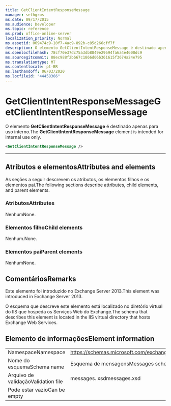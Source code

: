 ```yaml
---
title: GetClientIntentResponseMessage
manager: sethgros
ms.date: 09/17/2015
ms.audience: Developer
ms.topic: reference
ms.prod: office-online-server
localization_priority: Normal
ms.assetid: 069474c9-10f7-4ac9-892b-c85d266cff7f
description: O elemento GetClientIntentResponseMessage é destinado apenas para uso interno.
ms.openlocfilehash: 78cf70e37dc75a3db8849e29694fa6a4e4600dc9
ms.sourcegitcommit: 88ec988f2bb67c1866d06b361615f3674a24e795
ms.translationtype: MT
ms.contentlocale: pt-BR
ms.lasthandoff: 06/03/2020
ms.locfileid: "44458366"
---
```

# <a name="getclientintentresponsemessage"></a><span data-ttu-id="3c398-103">GetClientIntentResponseMessage</span><span class="sxs-lookup"><span data-stu-id="3c398-103">GetClientIntentResponseMessage</span></span>

<span data-ttu-id="3c398-104">O elemento **GetClientIntentResponseMessage** é destinado apenas para uso interno.</span><span class="sxs-lookup"><span data-stu-id="3c398-104">The **GetClientIntentResponseMessage** element is intended for internal use only.</span></span> 
  
```XML
<GetClientIntentResponseMessage />
```

 ****
## <a name="attributes-and-elements"></a><span data-ttu-id="3c398-105">Atributos e elementos</span><span class="sxs-lookup"><span data-stu-id="3c398-105">Attributes and elements</span></span>

<span data-ttu-id="3c398-106">As seções a seguir descrevem os atributos, os elementos filhos e os elementos pai.</span><span class="sxs-lookup"><span data-stu-id="3c398-106">The following sections describe attributes, child elements, and parent elements.</span></span>
  
### <a name="attributes"></a><span data-ttu-id="3c398-107">Atributos</span><span class="sxs-lookup"><span data-stu-id="3c398-107">Attributes</span></span>

<span data-ttu-id="3c398-108">Nenhum</span><span class="sxs-lookup"><span data-stu-id="3c398-108">None.</span></span>
  
### <a name="child-elements"></a><span data-ttu-id="3c398-109">Elementos filho</span><span class="sxs-lookup"><span data-stu-id="3c398-109">Child elements</span></span>

<span data-ttu-id="3c398-110">Nenhum.</span><span class="sxs-lookup"><span data-stu-id="3c398-110">None.</span></span>
  
### <a name="parent-elements"></a><span data-ttu-id="3c398-111">Elementos pai</span><span class="sxs-lookup"><span data-stu-id="3c398-111">Parent elements</span></span>

<span data-ttu-id="3c398-112">Nenhum</span><span class="sxs-lookup"><span data-stu-id="3c398-112">None.</span></span>
  
## <a name="remarks"></a><span data-ttu-id="3c398-113">Comentários</span><span class="sxs-lookup"><span data-stu-id="3c398-113">Remarks</span></span>

<span data-ttu-id="3c398-114">Este elemento foi introduzido no Exchange Server 2013.</span><span class="sxs-lookup"><span data-stu-id="3c398-114">This element was introduced in Exchange Server 2013.</span></span>
  
<span data-ttu-id="3c398-115">O esquema que descreve este elemento está localizado no diretório virtual do IIS que hospeda os Serviços Web do Exchange.</span><span class="sxs-lookup"><span data-stu-id="3c398-115">The schema that describes this element is located in the IIS virtual directory that hosts Exchange Web Services.</span></span>
  
## <a name="element-information"></a><span data-ttu-id="3c398-116">Elemento de informações</span><span class="sxs-lookup"><span data-stu-id="3c398-116">Element information</span></span>

|||
|:-----|:-----|
|<span data-ttu-id="3c398-117">Namespace</span><span class="sxs-lookup"><span data-stu-id="3c398-117">Namespace</span></span>  <br/> |https://schemas.microsoft.com/exchange/services/2006/messages  <br/> |
|<span data-ttu-id="3c398-118">Nome do esquema</span><span class="sxs-lookup"><span data-stu-id="3c398-118">Schema name</span></span>  <br/> |<span data-ttu-id="3c398-119">Esquema de mensagens</span><span class="sxs-lookup"><span data-stu-id="3c398-119">Messages schema</span></span>  <br/> |
|<span data-ttu-id="3c398-120">Arquivo de validação</span><span class="sxs-lookup"><span data-stu-id="3c398-120">Validation file</span></span>  <br/> |<span data-ttu-id="3c398-121">messages. xsd</span><span class="sxs-lookup"><span data-stu-id="3c398-121">messages.xsd</span></span>  <br/> |
|<span data-ttu-id="3c398-122">Pode estar vazio</span><span class="sxs-lookup"><span data-stu-id="3c398-122">Can be empty</span></span>  <br/> ||
   

